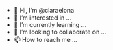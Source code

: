 - 👋 Hi, I’m @claraelona
- 👀 I’m interested in ...
- 🌱 I’m currently learning ...
- 💞️ I’m looking to collaborate on ...
- 📫 How to reach me ...

<!---
claraelona/claraelona is a ✨ special ✨ repository because its `README.md` (this file) appears on your GitHub profile.
You can click the Preview link to take a look at your changes.
--->
